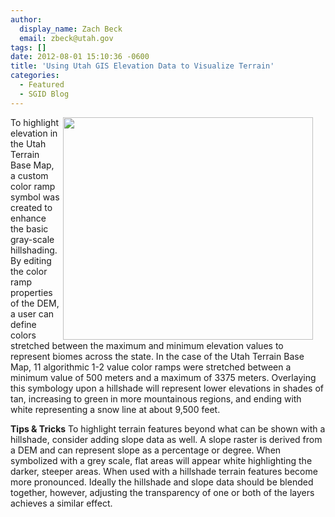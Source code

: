 ```yaml
---
author:
  display_name: Zach Beck
  email: zbeck@utah.gov
tags: []
date: 2012-08-01 15:10:36 -0600
title: 'Using Utah GIS Elevation Data to Visualize Terrain'
categories:
  - Featured
  - SGID Blog
---
```

<p><img style="padding-right: 20px;" title="Using ArcMap color ramp symbology to provide an intuitive elevation coloring" src="{% link images/symbology_sml.png %}" alt="" width="400" height="356" align="right" /></p>

To highlight elevation in the Utah Terrain Base Map, a custom color ramp symbol was created to enhance the basic gray-scale hillshading. By editing the color ramp properties of the DEM, a user can define colors stretched between the maximum and minimum elevation values to represent biomes across the state. In the case of the Utah Terrain Base Map, 11 algorithmic 1-2 value color ramps were stretched between a minimum value of 500 meters and a maximum of 3375 meters. Overlaying this symbology upon a hillshade will represent lower elevations in shades of tan, increasing to green in more mountainous regions, and ending with white representing a snow line at about 9,500 feet.

**Tips & Tricks**
To highlight terrain features beyond what can be shown with a hillshade, consider adding slope data as well. A slope raster is derived from a DEM and can represent slope as a percentage or degree. When symbolized with a grey scale, flat areas will appear white highlighting the darker, steeper areas. When used with a hillshade terrain features become more pronounced. Ideally the hillshade and slope data should be blended together, however, adjusting the transparency of one or both of the layers achieves a similar effect.
